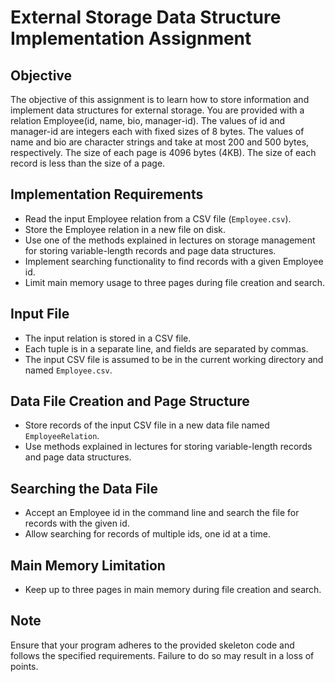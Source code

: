 # External Storage Data Structure Implementation Assignment

## Objective
The objective of this assignment is to learn how to store information and implement data structures for external storage. You are provided with a relation Employee(id, name, bio, manager-id). The values of id and manager-id are integers each with fixed sizes of 8 bytes. The values of name and bio are character strings and take at most 200 and 500 bytes, respectively. The size of each page is 4096 bytes (4KB). The size of each record is less than the size of a page. 

## Implementation Requirements
- Read the input Employee relation from a CSV file (`Employee.csv`).
- Store the Employee relation in a new file on disk.
- Use one of the methods explained in lectures on storage management for storing variable-length records and page data structures.
- Implement searching functionality to find records with a given Employee id.
- Limit main memory usage to three pages during file creation and search.

## Input File
- The input relation is stored in a CSV file.
- Each tuple is in a separate line, and fields are separated by commas.
- The input CSV file is assumed to be in the current working directory and named `Employee.csv`.

## Data File Creation and Page Structure
- Store records of the input CSV file in a new data file named `EmployeeRelation`.
- Use methods explained in lectures for storing variable-length records and page data structures.

## Searching the Data File
- Accept an Employee id in the command line and search the file for records with the given id.
- Allow searching for records of multiple ids, one id at a time.

## Main Memory Limitation
- Keep up to three pages in main memory during file creation and search.

## Note
Ensure that your program adheres to the provided skeleton code and follows the specified requirements. Failure to do so may result in a loss of points.

